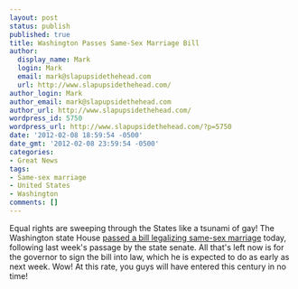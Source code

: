 ```yaml
---
layout: post
status: publish
published: true
title: Washington Passes Same-Sex Marriage Bill
author:
  display_name: Mark
  login: Mark
  email: mark@slapupsidethehead.com
  url: http://www.slapupsidethehead.com/
author_login: Mark
author_email: mark@slapupsidethehead.com
author_url: http://www.slapupsidethehead.com/
wordpress_id: 5750
wordpress_url: http://www.slapupsidethehead.com/?p=5750
date: '2012-02-08 18:59:54 -0500'
date_gmt: '2012-02-08 23:59:54 -0500'
categories:
- Great News
tags:
- Same-sex marriage
- United States
- Washington
comments: []
---
```

Equal rights are sweeping through the States like a tsunami of gay! The Washington state House [passed a bill legalizing same-sex marriage](http://www.npr.org/templates/story/story.php?storyId=146603542 "Congrats, guys!") today, following last week's passage by the state senate. All that's left now is for the governor to sign the bill into law, which he is expected to do as early as next week. Wow! At this rate, you guys will have entered this century in no time!

